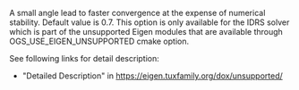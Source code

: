 A small angle lead to faster convergence at the expense of numerical stability.
Default value is 0.7.
This option is only available for the IDRS solver which is part of the unsupported Eigen modules that are available
through OGS_USE_EIGEN_UNSUPPORTED cmake option.

See following links for detail description:
 - "Detailed Description" in https://eigen.tuxfamily.org/dox/unsupported/
